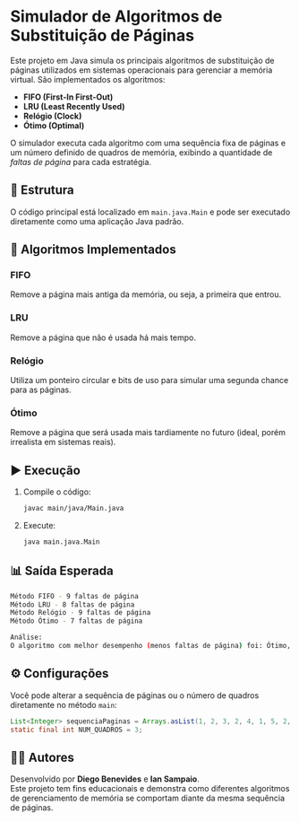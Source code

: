 # Simulador de Algoritmos de Substituição de Páginas

Este projeto em Java simula os principais algoritmos de substituição de páginas utilizados em sistemas operacionais para gerenciar a memória virtual. São implementados os algoritmos:

- **FIFO (First-In First-Out)**
- **LRU (Least Recently Used)**
- **Relógio (Clock)**
- **Ótimo (Optimal)**

O simulador executa cada algoritmo com uma sequência fixa de páginas e um número definido de quadros de memória, exibindo a quantidade de *faltas de página* para cada estratégia.

## 📂 Estrutura

O código principal está localizado em `main.java.Main` e pode ser executado diretamente como uma aplicação Java padrão.

## 🧠 Algoritmos Implementados

### FIFO
Remove a página mais antiga da memória, ou seja, a primeira que entrou.

### LRU
Remove a página que não é usada há mais tempo.

### Relógio
Utiliza um ponteiro circular e bits de uso para simular uma segunda chance para as páginas.

### Ótimo
Remove a página que será usada mais tardiamente no futuro (ideal, porém irrealista em sistemas reais).

## ▶️ Execução

1. Compile o código:
   ```bash
   javac main/java/Main.java
   ```

2. Execute:
   ```bash
   java main.java.Main
   ```

## 📊 Saída Esperada

```bash
Método FIFO - 9 faltas de página  
Método LRU - 8 faltas de página  
Método Relógio - 9 faltas de página  
Método Ótimo - 7 faltas de página  

Análise:  
O algoritmo com melhor desempenho (menos faltas de página) foi: Ótimo, com 7 faltas.
```

## ⚙️ Configurações

Você pode alterar a sequência de páginas ou o número de quadros diretamente no método `main`:

```java
List<Integer> sequenciaPaginas = Arrays.asList(1, 2, 3, 2, 4, 1, 5, 2, 4, 3, 2, 1);
static final int NUM_QUADROS = 3;
```

## 👨‍💻 Autores

Desenvolvido por **Diego Benevides** e **Ian Sampaio**.  
Este projeto tem fins educacionais e demonstra como diferentes algoritmos de gerenciamento de memória se comportam diante da mesma sequência de páginas.
